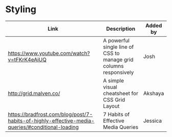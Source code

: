 # Styling

| Link | Description | Added by |
| ---- | ----------- | -------- |
|https://www.youtube.com/watch?v=tFKrK4eAiUQ| A powerful single line of CSS to manage grid columns responsively  | Josh |
|http://grid.malven.co/| A simple visual cheatsheet for CSS Grid Layout | Akshaya |
| https://bradfrost.com/blog/post/7-habits-of-highly-effective-media-queries/#conditional-loading | 7 Habits of Effective Media Queries | Jessica |

